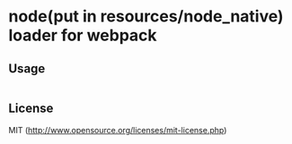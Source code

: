# node(put in resources/node_native) loader for webpack

## Usage

``` javascript
```

## License

MIT (http://www.opensource.org/licenses/mit-license.php)
